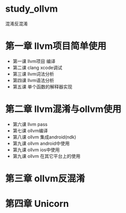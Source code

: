 # study_ollvm
混淆反混淆
# 第一章 llvm项目简单使用
* 第一课 llvm项目 编译
* 第二课 clang xcode调试
* 第三课 llvm词法分析 
* 第四课 llvm语法分析
* 第五课 单个函数的解释器实现
# 第二章 llvm混淆与ollvm使用
* 第六课 llvm pass
* 第七课 ollvm编译
* 第八课 ollvm 集成android(ndk)
* 第九课 ollvm android中使用
* 第九课 ollvm ios中使用
* 第九课 ollvm 在其它平台上的使用
# 第三章 ollvm反混淆
# 第四章 Unicorn
